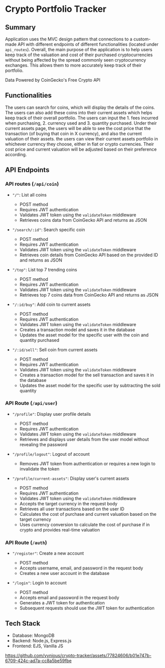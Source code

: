 

# Crypto Portfolio Tracker

## Summary

Application uses the MVC design pattern that connections to a custom-made API with different endpoints of different functionalities (located under `api_routes`). 
Overall, the main purpose of the application is to help users keep track of the valuation and cost of their purchased cryptocurrencies without being affected by the spread commonly seen cryptocurrency exchanges. This allows them to more accurately keep track of their portfolio.

Data Powered by CoinGecko's Free Crypto API

## Functionalities

The users can search for coins, which will display the details of the coins. The users can also add these coins into their current assets which helps keep track of their overall portfolio. The users can input the 1. fees incurred when purchasing, 2. currency used and 3. quantity purchased. Under their current assets page, the users will be able to see the cost price that the transaction (of buying that coin in X currency), and also the current valuation of their 
assets. the users can view their current assets portfolio in whichever currency they choose, either in fiat or crypto currencies. Their cost price and current valuation will be adjusted based on their preference according. 


## API Endpoints

### API routes (`/api/coin`)

- `"/"`: List all coins
  - POST method
  - Requires JWT authentication
  - Validates JWT token using the `validateToken` middleware
  - Retrieves coins data from CoinGecko API and returns as JSON

- `"/search/:id"`: Search specific coin
  - POST method
  - Requires JWT authentication
  - Validates JWT token using the `validateToken` middleware
  - Retrieves coin details from CoinGecko API based on the provided ID and returns as JSON

- `"/top"`: List top 7 trending coins
  - POST method
  - Requires JWT authentication
  - Validates JWT token using the `validateToken` middleware
  - Retrieves top 7 coins data from CoinGecko API and returns as JSON

- `"/:id/buy"`: Add coin to current assets
  - POST method
  - Requires JWT authentication
  - Validates JWT token using the `validateToken` middleware
  - Creates a transaction model and saves it in the database
  - Updates the asset model for the specific user with the coin and quantity purchased

- `"/:id/sell"`: Sell coin from current assets
  - POST method
  - Requires JWT authentication
  - Validates JWT token using the `validateToken` middleware
  - Creates a transaction model for the sell transaction and saves it in the database
  - Updates the asset model for the specific user by subtracting the sold quantity

### API Route (`/api/user`)

- `"/profile"`: Display user profile details
  - POST method
  - Requires JWT authentication
  - Validates JWT token using the `validateToken` middleware
  - Retrieves and displays user details from the user model without revealing the password

- `"/profile/logout"`: Logout of account
  - Removes JWT token from authentication or requires a new login to invalidate the token

- `"/profile/current-assets"`: Display user's current assets
  - POST method
  - Requires JWT authentication
  - Validates JWT token using the `validateToken` middleware
  - Accepts the target currency in the request body
  - Retrieves all user transactions based on the user ID
  - Calculates the cost of purchase and current valuation based on the target currency
  - Uses currency conversion to calculate the cost of purchase if in crypto and provides real-time valuation

### API Route (`/auth`)

- `"/register"`: Create a new account
  - POST method
  - Accepts username, email, and password in the request body
  - Creates a new user account in the database

- `"/login"`: Login to account
  - POST method
  - Accepts email and password in the request body
  - Generates a JWT token for authentication
  - Subsequent requests should use the JWT token for authentication


## Tech Stack

- Database: MongoDB
- Backend: Node.js, Express.js
- Frontend: EJS, Vanilla JS




https://github.com/vynious/crypto-tracker/assets/77824606/b01e747b-6709-424c-ad7a-cc8a5be59fbe





